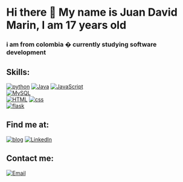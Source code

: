# Hi there 👋 My name is Juan David Marin, I am 17 years old
### i am from colombia � currently studying software development


## Skills:
[![python](https://img.shields.io/badge/python-FFF700?style=for-the-badge&logo=python&logoColor=blue&labelColor=2E2C22 )]()
  [![Java](https://img.shields.io/badge/Java-FF0000?style=for-the-badge&logo=java&logoColor=white&labelColor=101010)]()
[![JavaScript](https://img.shields.io/badge/JavaScript-informational?style=for-the-badge&logo=javascript&logoColor=FFF700&labelColor=101010)]()
</br>
[![MySQL](https://img.shields.io/badge/MySQL-93FF00?style=for-the-badge&logo=mysql&logoColor=white&labelColor=101010)]()
</br>
[![HTML](https://img.shields.io/badge/HTML-FF8300?style=for-the-badge&logo=Html&logoColor=orange&labelColor=101010)]()
[![css](https://img.shields.io/badge/css-blue?style=for-the-badge&logo=Css&logoColor=orange&labelColor=101010)]()
</br>
[![flask](https://img.shields.io/badge/flask-F7DF1E?style=for-the-badge&logo=flask&logoColor=white&labelColor=101010)]()

## Find me at:

[![blog](https://img.shields.io/badge/blog-i_love_programing-FF9700?style=for-the-badge&logo=blogger&logoColor=FF8300&labelColor=101010)](iloveprograming1.blogspot.com)
[![LinkedIn](https://img.shields.io/badge/LinkedIn-juan_david_marin-398E93?style=for-the-badge&logo=linkedin&logoColor=blue&labelColor=101010)](www.linkedin.com/in/juan-david-marín-velasquez-911b16230)

## Contact me:

[![Email](https://img.shields.io/badge/EMAIL-juan_david_marin-36DD15?style=for-the-badge&logo=gmail&logoColor=FFF700&labelColor=101010)](Juaanmarin2007@gmail.com)
